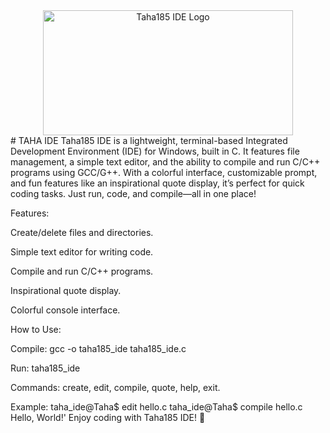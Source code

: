 <div align="center">
  <img src="assets/TAHAIDE.ico" alt="Taha185 IDE Logo" width="400" height="200">
</div>
# TAHA IDE 
Taha185 IDE is a lightweight, terminal-based Integrated Development Environment (IDE) for Windows, built in C. It features file management, a simple text editor, and the ability to compile and run C/C++ programs using GCC/G++. With a colorful interface, customizable prompt, and fun features like an inspirational quote display, it’s perfect for quick coding tasks. Just run, code, and compile—all in one place!

Features:

Create/delete files and directories.

Simple text editor for writing code.

Compile and run C/C++ programs.

Inspirational quote display.

Colorful console interface.

How to Use:

Compile: gcc -o taha185_ide taha185_ide.c

Run: taha185_ide

Commands: create, edit, compile, quote, help, exit.

Example:
taha_ide@Taha$ edit hello.c
taha_ide@Taha$ compile hello.c
Hello, World!'
Enjoy coding with Taha185 IDE! 🚀
